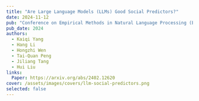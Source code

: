 ```yaml
---
title: "Are Large Language Models (LLMs) Good Social Predictors?"
date: 2024-11-12
pub: "Conference on Empirical Methods in Natural Language Processing (EMNLP)"
pub_date: 2024
authors:
  - Kaiqi Yang
  - Hang Li
  - Hongzhi Wen
  - Tai-Quan Peng
  - Jiliang Tang
  - Hui Liu
links:
  Paper: https://arxiv.org/abs/2402.12620
cover: /assets/images/covers/llm-social-predictors.png
selected: false
---
```

